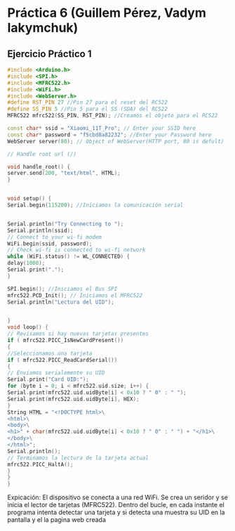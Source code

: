 # Práctica 6 (Guillem Pérez, Vadym Iakymchuk)

## Ejercicio Práctico 1

```cpp
#include <Arduino.h>
#include <SPI.h>
#include <MFRC522.h>
#include <WiFi.h>
#include <WebServer.h>
#define RST_PIN 27 //Pin 27 para el reset del RC522
#define SS_PIN 5 //Pin 5 para el SS (SDA) del RC522
MFRC522 mfrc522(SS_PIN, RST_PIN); //Creamos el objeto para el RC522

const char* ssid = "Xiaomi_11T_Pro"; // Enter your SSID here
const char* password = "f5cbd8a82232"; //Enter your Password here
WebServer server(80); // Object of WebServer(HTTP port, 80 is defult)

// Handle root url (/)

void handle_root() {
server.send(200, "text/html", HTML);
}


void setup() {
Serial.begin(115200); //Iniciamos la comunicación serial


Serial.println("Try Connecting to ");
Serial.println(ssid);
// Connect to your wi-fi modem
WiFi.begin(ssid, password);
// Check wi-fi is connected to wi-fi network
while (WiFi.status() != WL_CONNECTED) {
delay(1000);
Serial.print(".");
}

SPI.begin(); //Iniciamos el Bus SPI
mfrc522.PCD_Init(); // Iniciamos el MFRC522
Serial.println("Lectura del UID");


}
void loop() {
// Revisamos si hay nuevas tarjetas presentes
if ( mfrc522.PICC_IsNewCardPresent())
{
//Seleccionamos una tarjeta
if ( mfrc522.PICC_ReadCardSerial())
{
// Enviamos serialemente su UID
Serial.print("Card UID:");
for (byte i = 0; i < mfrc522.uid.size; i++) {
Serial.print(mfrc522.uid.uidByte[i] < 0x10 ? " 0" : " ");
Serial.print(mfrc522.uid.uidByte[i], HEX);
}
String HTML = "<!DOCTYPE html>\
<html>\
<body>\
<h1>" + char(mfrc522.uid.uidByte[i] < 0x10 ? " 0" : " ") + "</h1>\
</body>\
</html>";
Serial.println();
// Terminamos la lectura de la tarjeta actual
mfrc522.PICC_HaltA();
}
}
}
```

Expicación: El dispositivo se conecta a una red WiFi. Se crea un seridor y se inicia el lector de tarjetas (MFRC522). Dentro del bucle, en cada instante el programa intenta detectar una tarjeta y si detecta una muestra su UID en la pantalla y el la pagina web creada
